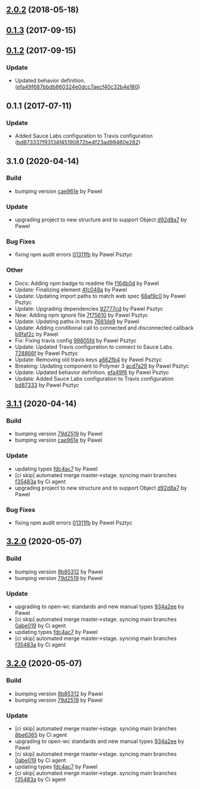 <a name="2.0.2"></a>
## [2.0.2](https://github.com/advanced-rest-client/events-target-behavior/compare/2.0.0...2.0.2) (2018-05-18)




<a name="0.1.3"></a>
## [0.1.3](https://github.com/advanced-rest-client/events-target-behavior/compare/0.1.2...0.1.3) (2017-09-15)




<a name="0.1.2"></a>
## [0.1.2](https://github.com/advanced-rest-client/events-target-behavior/compare/0.1.1...0.1.2) (2017-09-15)


### Update

* Updated behavior definition. ([efa49f687bbdb860324e0dcc7aecf40c32b4e180](https://github.com/advanced-rest-client/events-target-behavior/commit/efa49f687bbdb860324e0dcc7aecf40c32b4e180))



<a name="0.1.1"></a>
## 0.1.1 (2017-07-11)


### Update

* Added Sauce Labs configuration to  Travis configuration ([bd873337f93134f45190872be4f23ad98460e282](https://github.com/advanced-rest-client/events-target-behavior/commit/bd873337f93134f45190872be4f23ad98460e282))



<a name="3.1.0"></a>
## 3.1.0 (2020-04-14)

### Build

* bumping version [cae961e](https://github.com/advanced-rest-client/events-target-mixin/commit/cae961e8eb49234dffa4f3506efba0c82d21473e) by Pawel


### Update

* upgrading project to new structure and to support Object [d92d8a7](https://github.com/advanced-rest-client/events-target-mixin/commit/d92d8a7a3a0951bd573c32af0fdb49e5b71279d9) by Pawel


### Bug Fixes

* fixing npm audit errors [01311fb](https://github.com/advanced-rest-client/events-target-mixin/commit/01311fb984d8dd4d2f4bf72edaf2647959e91de5) by Pawel Psztyc


### Other

* Docs: Adding npm badge to readme file
 [f164b0d](https://github.com/advanced-rest-client/events-target-mixin/commit/f164b0dcbe31062d04908aed8ac9aa3f57ed8b66) by Pawel
* Update: Finalizing element
 [4fc048a](https://github.com/advanced-rest-client/events-target-mixin/commit/4fc048a53bf8b6d2a92febe7ac0d14cb51b585cd) by Pawel
* Update: Updating import paths to match web spec
 [68af9c0](https://github.com/advanced-rest-client/events-target-mixin/commit/68af9c0b19b584862e157946a4afc56c9978a7b7) by Pawel Psztyc
* Update: Upgrading dependencies
 [92777cd](https://github.com/advanced-rest-client/events-target-mixin/commit/92777cd64c3fef1cce897a4550fa05490257e6a3) by Pawel Psztyc
* New: Adding npm ignore file
 [7f75610](https://github.com/advanced-rest-client/events-target-mixin/commit/7f7561031cae94329281ac687a19cb81397125d0) by Pawel Psztyc
* Update: Updating paths in tests
 [7681de9](https://github.com/advanced-rest-client/events-target-mixin/commit/7681de9106317bc4db0a0524f558646139fb5531) by Pawel
* Update: Adding conditional call to connected and disconnected callback
 [b9faf2c](https://github.com/advanced-rest-client/events-target-mixin/commit/b9faf2c5dffe360a678c76904998143b174cbc48) by Pawel
* Fix: Fixing travis config
 [99805fd](https://github.com/advanced-rest-client/events-target-mixin/commit/99805fdd45a441bb7f1235ec49b193302625db77) by Pawel Psztyc
* Update: Updated Travis configuration to connect to Sauce Labs.
 [728866f](https://github.com/advanced-rest-client/events-target-mixin/commit/728866f8715f5dd05b88134fa441f3265f100f6c) by Pawel Psztyc
* Update: Removing old travis keys
 [a662fb4](https://github.com/advanced-rest-client/events-target-mixin/commit/a662fb49de44bfe79b96462295129645dc52f620) by Pawel Psztyc
* Breaking: Updating component to Polymer 3
 [acd7a29](https://github.com/advanced-rest-client/events-target-mixin/commit/acd7a29b51c2f19267e329e629377af27f7c624d) by Pawel Psztyc
* Update: Updated behavior definition.
 [efa49f6](https://github.com/advanced-rest-client/events-target-mixin/commit/efa49f687bbdb860324e0dcc7aecf40c32b4e180) by Pawel Psztyc
* Update: Added Sauce Labs configuration to  Travis configuration
 [bd87333](https://github.com/advanced-rest-client/events-target-mixin/commit/bd873337f93134f45190872be4f23ad98460e282) by Pawel Psztyc


<a name="3.1.1"></a>
## [3.1.1](https://github.com/advanced-rest-client/events-target-mixin/compare/3.0.0...3.1.1) (2020-04-14)

### Build

* bumping version [79d2519](https://github.com/advanced-rest-client/events-target-mixin/commit/79d251984c2793a0b07a538fc1d96db157d6f5be) by Pawel
* bumping version [cae961e](https://github.com/advanced-rest-client/events-target-mixin/commit/cae961e8eb49234dffa4f3506efba0c82d21473e) by Pawel


### Update

* updating types [fdc4ac7](https://github.com/advanced-rest-client/events-target-mixin/commit/fdc4ac70ee38215fc3f3b9ec425e767b53ebbab8) by Pawel
* [ci skip] automated merge master->stage. syncing main branches [f35483a](https://github.com/advanced-rest-client/events-target-mixin/commit/f35483a6133bf7b1234a86625157961f64549583) by Ci agent
* upgrading project to new structure and to support Object [d92d8a7](https://github.com/advanced-rest-client/events-target-mixin/commit/d92d8a7a3a0951bd573c32af0fdb49e5b71279d9) by Pawel


### Bug Fixes

* fixing npm audit errors [01311fb](https://github.com/advanced-rest-client/events-target-mixin/commit/01311fb984d8dd4d2f4bf72edaf2647959e91de5) by Pawel Psztyc


<a name="3.2.0"></a>
## [3.2.0](https://github.com/advanced-rest-client/events-target-mixin/compare/3.1.0...3.2.0) (2020-05-07)

### Build

* bumping version [9b85312](https://github.com/advanced-rest-client/events-target-mixin/commit/9b85312f198e34aa35b7c43027b09b9f28185a7e) by Pawel
* bumping version [79d2519](https://github.com/advanced-rest-client/events-target-mixin/commit/79d251984c2793a0b07a538fc1d96db157d6f5be) by Pawel


### Update

* upgrading to open-wc standards and new manual types [934a2ee](https://github.com/advanced-rest-client/events-target-mixin/commit/934a2ee01f556b7229de8a11d47c526377612be0) by Pawel
* [ci skip] automated merge master->stage. syncing main branches [0abe019](https://github.com/advanced-rest-client/events-target-mixin/commit/0abe0194e80439a82748c3e15d5ccfbca5428df0) by Ci agent
* updating types [fdc4ac7](https://github.com/advanced-rest-client/events-target-mixin/commit/fdc4ac70ee38215fc3f3b9ec425e767b53ebbab8) by Pawel
* [ci skip] automated merge master->stage. syncing main branches [f35483a](https://github.com/advanced-rest-client/events-target-mixin/commit/f35483a6133bf7b1234a86625157961f64549583) by Ci agent


<a name="3.2.0"></a>
## [3.2.0](https://github.com/advanced-rest-client/events-target-mixin/compare/3.1.0...3.2.0) (2020-05-07)

### Build

* bumping version [9b85312](https://github.com/advanced-rest-client/events-target-mixin/commit/9b85312f198e34aa35b7c43027b09b9f28185a7e) by Pawel
* bumping version [79d2519](https://github.com/advanced-rest-client/events-target-mixin/commit/79d251984c2793a0b07a538fc1d96db157d6f5be) by Pawel


### Update

* [ci skip] automated merge master->stage. syncing main branches [8be6365](https://github.com/advanced-rest-client/events-target-mixin/commit/8be63659ea5771578ab2b922e6ec2b60a80ac130) by Ci agent
* upgrading to open-wc standards and new manual types [934a2ee](https://github.com/advanced-rest-client/events-target-mixin/commit/934a2ee01f556b7229de8a11d47c526377612be0) by Pawel
* [ci skip] automated merge master->stage. syncing main branches [0abe019](https://github.com/advanced-rest-client/events-target-mixin/commit/0abe0194e80439a82748c3e15d5ccfbca5428df0) by Ci agent
* updating types [fdc4ac7](https://github.com/advanced-rest-client/events-target-mixin/commit/fdc4ac70ee38215fc3f3b9ec425e767b53ebbab8) by Pawel
* [ci skip] automated merge master->stage. syncing main branches [f35483a](https://github.com/advanced-rest-client/events-target-mixin/commit/f35483a6133bf7b1234a86625157961f64549583) by Ci agent


